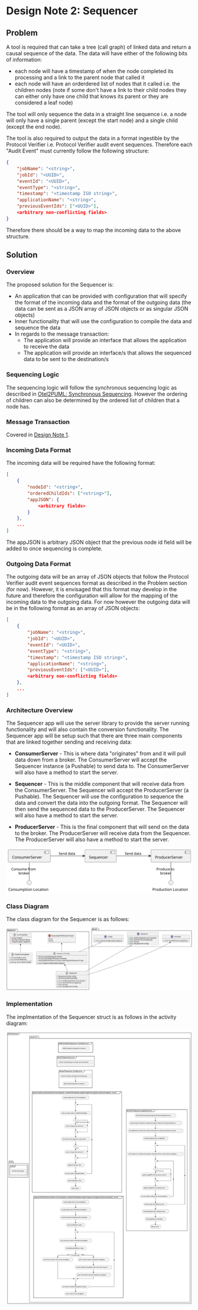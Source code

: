 # Design Note 2: Sequencer
## Problem
A tool is required that can take a tree (call graph) of linked data and return a causal sequence of the data. The data will have either of the following bits of information:
- each node will have a timestamp of when the node completed its processing and a link to the parent node that called it
- each node will have an orderdered list of nodes that it called i.e. the children nodes (note if some don't have a link to their child nodes they can either only have one child that knows its parent or they are considered a leaf node)

The tool will only sequence the data in a straight line sequence i.e. a node will only have a single parent (except the start node) and a single child (except the end node).

The tool is also required to output the data in a format ingestible by the Protocol Verifier i.e. Protocol Verifier audit event sequences. Therefore each "Audit Event" must currently follow the following structure:
```json
{
    "jobName": "<string>",
    "jobId": "<UUID>",
    "eventId": "<UUID>",
    "eventType": "<string>",
    "timestamp": "<timestamp ISO string>",
    "applicationName": "<string>",
    "previousEventIds": ["<UUID>"],
    <arbitrary non-conflicting fields>
}
```

Therefore there should be a way to map the incoming data to the above structure.

## Solution
### Overview
The proposed solution for the Sequencer is:
- An application that can be provided with configuration that will specify the format of the incoming data and the format of the outgoing data (the data can be sent as a JSON array of JSON objects or as singular JSON objects)
- Inner functionality that will use the configuration to compile the data and sequence the data
- In regards to the message transaction:
  - The application will provide an interface that allows the application to receive the data
  - The application will provide an interface/s that allows the sequenced data to be sent to the destination/s

### Sequencing Logic
The sequencing logic will follow the synchronous sequencing logic as described in [Otel2PUML: Synchronous Sequencing](https://github.com/xtuml/otel2puml/blob/main/docs/user/sequencer_HOWTO.md#synchronous-sequencing). However the ordering of children can also be determined by the ordered list of children that a node has.

### Message Transaction
Covered in [Design Note 1](/docs/design_notes/DN1_JSON_Extractor/DN1_JSON_Extractor.md#Message-Transaction).

### Incoming Data Format
The incoming data will be required have the following format:
```json
[
    {
        "nodeId": "<string>",
        "orderedChildIds": ["<string>"],
        "appJSON": {
            <arbitrary fields>
        } 
    },
    ...
]
```
The appJSON is arbitrary JSON object that the previous node id field will be added to once sequencing is complete.

### Outgoing Data Format
The outgoing data will be an array of JSON objects that follow the Protocol Verifier audit event sequences format as described in the Problem section (for now). However, it is envisaged that this format may develop in the future and therefore the configuration will allow for the mapping of the incoming data to the outgoing data. For now however the outgoing data will be in the following format as an array of JSON objects:
```json
[
    {
        "jobName": "<string>",
        "jobId": "<UUID>",
        "eventId": "<UUID>",
        "eventType": "<string>",
        "timestamp": "<timestamp ISO string>",
        "applicationName": "<string>",
        "previousEventIds": ["<UUID>"],
        <arbitrary non-conflicting fields>
    },
    ...
]
```

### Architecture Overview

The Sequencer app will use the server library to provide the server running functionality and will also contain the conversion functionality. The Sequencer app will be setup such that there are three main components that are linked together sending and receiving data:


- **ConsumerServer** - This is where data "originates" from and it will pull data down from a broker. The ConsumerServer will accept the Sequencer instance (a Pushable) to send data to. The ConsumerServer will also have a method to start the server.

- **Sequencer** - This is the middle component that will receive data from the ConsumerServer. The Sequencer will accept the ProducerServer (a Pushable). The Sequencer will use the configuration to sequence the data and convert the data into the outgoing format. The Sequencer will then send the sequenced data to the ProducerServer. The Sequencer will also have a method to start the server.

- **ProducerServer** - This is the final component that will send on the data to the broker. The ProducerServer will receive data from the Sequencer. The ProducerServer will also have a method to start the server.

![](./Sequencer_components.svg)

### Class Diagram
The class diagram for the Sequencer is as follows:

![Class Diagram](./class_diagram.svg)

### Implementation
The implmentation of the Sequencer struct is as follows in the activity diagram:

![Implementation](./implementation_Sequencer.svg)